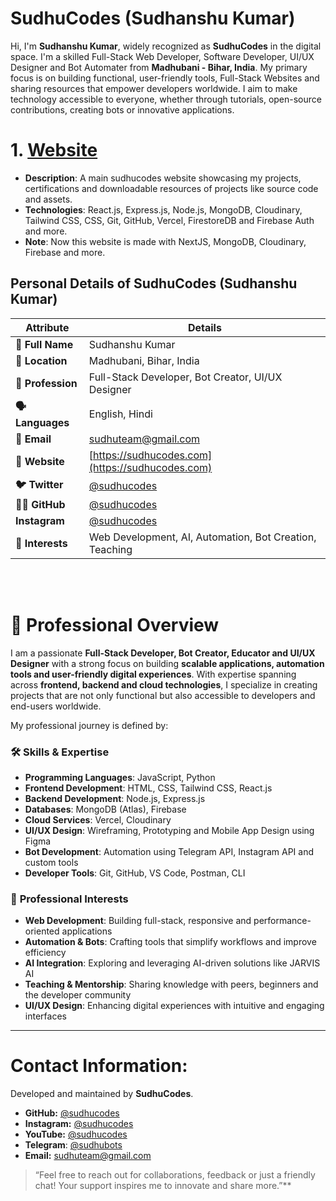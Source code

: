 # SudhuCodes (Sudhanshu Kumar)

Hi, I'm **Sudhanshu Kumar**, widely recognized as **SudhuCodes** in the digital space. I'm a skilled Full-Stack Web Developer, Software Developer, UI/UX Designer and Bot Automater from **Madhubani - Bihar, India**. My primary focus is on building functional, user-friendly tools, Full-Stack Websites and sharing resources that empower developers worldwide. I aim to make technology accessible to everyone, whether through tutorials, open-source contributions, creating bots or innovative applications.


# 1. [Website](https://sudhucodes.com)  
- **Description**: A main sudhucodes website showcasing my projects, certifications and downloadable resources of projects like source code and assets.
- **Technologies**: React.js, Express.js, Node.js, MongoDB, Cloudinary, Tailwind CSS, CSS, Git, GitHub, Vercel, FirestoreDB and Firebase Auth and more.
- **Note**: Now this website is made with NextJS, MongoDB, Cloudinary, Firebase and more.

## Personal Details of SudhuCodes (Sudhanshu Kumar)

| **Attribute**       | **Details** |
|---------------------|------------|
| **👤 Full Name**    | Sudhanshu Kumar |
| **📍 Location**     | Madhubani, Bihar, India |
| **💼 Profession**   | Full-Stack Developer, Bot Creator, UI/UX Designer |
| **🗣️ Languages**   | English, Hindi |
| **📧 Email**       | [sudhuteam@gmail.com](mailto:sudhuteam@gmail.com) |
| **🔗 Website**     | [https://sudhucodes.com](https://sudhucodes.com) |
| **🐦 Twitter**     | [@sudhucodes](https://twitter.com/sudhucodes) |
| **👨‍💻 GitHub**    | [@sudhucodes](https://github.com/sudhucodes) |
| **Instagram**       | [@sudhucodes](https://instagram.com/sudhucodes) |
| **🎯 Interests**   | Web Development, AI, Automation, Bot Creation, Teaching |

 
<br>
<br>

# 💼 Professional Overview

I am a passionate **Full-Stack Developer, Bot Creator, Educator and UI/UX Designer** with a strong focus on building **scalable applications, automation tools and user-friendly digital experiences**. With expertise spanning across **frontend, backend and cloud technologies**, I specialize in creating projects that are not only functional but also accessible to developers and end-users worldwide.

My professional journey is defined by:

### 🛠 **Skills & Expertise**

* **Programming Languages**: JavaScript, Python
* **Frontend Development**: HTML, CSS, Tailwind CSS, React.js
* **Backend Development**: Node.js, Express.js
* **Databases**: MongoDB (Atlas), Firebase
* **Cloud Services**: Vercel, Cloudinary
* **UI/UX Design**: Wireframing, Prototyping and Mobile App Design using Figma
* **Bot Development**: Automation using Telegram API, Instagram API and custom tools
* **Developer Tools**: Git, GitHub, VS Code, Postman, CLI

### 🎯 **Professional Interests**

* **Web Development**: Building full-stack, responsive and performance-oriented applications
* **Automation & Bots**: Crafting tools that simplify workflows and improve efficiency
* **AI Integration**: Exploring and leveraging AI-driven solutions like JARVIS AI
* **Teaching & Mentorship**: Sharing knowledge with peers, beginners and the developer community
* **UI/UX Design**: Enhancing digital experiences with intuitive and engaging interfaces

---

# Contact Information:  
Developed and maintained by **SudhuCodes**.  

- **GitHub:** [@sudhucodes](https://github.com/sudhucodes)  
- **Instagram:** [@sudhucodes](https://instagram.com/sudhucodes)  
- **YouTube:** [@sudhucodes](https://www.youtube.com/@sudhucodes)  
- **Telegram**: [@sudhubots](https://t.me/sudhubots)
- **Email:** [sudhuteam@gmail.com](mailto:sudhuteam@gmail.com)

> “Feel free to reach out for collaborations, feedback or just a friendly chat! Your support inspires me to innovate and share more.”**
